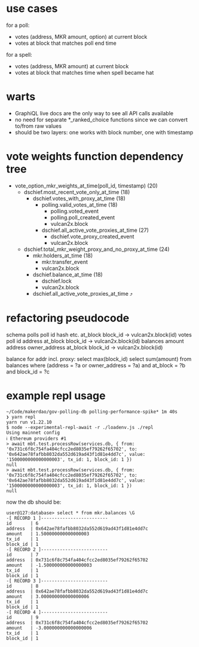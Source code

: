 # use cases

for a poll:
- votes (address, MKR amount, option) at current block
- votes at block that matches poll end time

for a spell:
- votes (address, MKR amount) at current block
- votes at block that matches time when spell became hat

# warts

- GraphiQL live docs are the only way to see all API calls available
- no need for separate *_ranked_choice functions since we can convert to/from raw values
- should be two layers: one works with block number, one with timestamp

# vote weights function dependency tree

- vote_option_mkr_weights_at_time(poll_id, timestamp) (20)
  - dschief.most_recent_vote_only_at_time (18)
    - dschief.votes_with_proxy_at_time (18)
      - polling.valid_votes_at_time (18)
        - polling.voted_event
        - polling.poll_created_event
        - vulcan2x.block
      - dschief.all_active_vote_proxies_at_time (27)
        - dschief.vote_proxy_created_event
        - vulcan2x.block
  - dschief.total_mkr_weight_proxy_and_no_proxy_at_time (24)
    - mkr.holders_at_time (18)
      - mkr.transfer_event
      - vulcan2x.block
    - dschief.balance_at_time (18)
      - dschief.lock
      - vulcan2x.block
    - dschief.all_active_vote_proxies_at_time ⤴

# refactoring pseudocode

schema
  polls
    poll id
    hash
    etc.
    at_block
    block_id -> vulcan2x.block(id)
  votes
    poll id
    address
    at_block
    block_id -> vulcan2x.block(id)
  balances
    amount
    address
    owner_address
    at_block
    block_id -> vulcan2x.block(id)

balance for addr incl. proxy:
  select max(block_id)
  select sum(amount) 
    from balances 
    where (address = ?a or owner_address = ?a) 
    and at_block = ?b
    and block_id = ?c

# example repl usage

```
~/Code/makerdao/gov-polling-db polling-performance-spike* 1m 40s
❯ yarn repl
yarn run v1.22.10
$ node --experimental-repl-await -r ./loadenv.js ./repl
Using mainnet config
ℹ Ethereum providers #1
> await mbt.test.processRow(services.db, { from: '0x731c6f8c754fa404cfcc2ed8035ef79262f65702', to: '0x642ae78fafbb8032da552d619ad43f1d81e4dd7c', value: '1500000000000000003', tx_id: 1, block_id: 1 })
null
> await mbt.test.processRow(services.db, { from: '0x731c6f8c754fa404cfcc2ed8035ef79262f65702', to: '0x642ae78fafbb8032da552d619ad43f1d81e4dd7c', value: '1500000000000000003', tx_id: 1, block_id: 1 })
null
```

now the db should be:

```
user@127:database> select * from mkr.balances \G
-[ RECORD 1 ]-------------------------
id       | 6
address  | 0x642ae78fafbb8032da552d619ad43f1d81e4dd7c
amount   | 1.500000000000000003
tx_id    | 1
block_id | 1
-[ RECORD 2 ]-------------------------
id       | 7
address  | 0x731c6f8c754fa404cfcc2ed8035ef79262f65702
amount   | -1.500000000000000003
tx_id    | 1
block_id | 1
-[ RECORD 3 ]-------------------------
id       | 8
address  | 0x642ae78fafbb8032da552d619ad43f1d81e4dd7c
amount   | 3.000000000000000006
tx_id    | 1
block_id | 1
-[ RECORD 4 ]-------------------------
id       | 9
address  | 0x731c6f8c754fa404cfcc2ed8035ef79262f65702
amount   | -3.000000000000000006
tx_id    | 1
block_id | 1
```